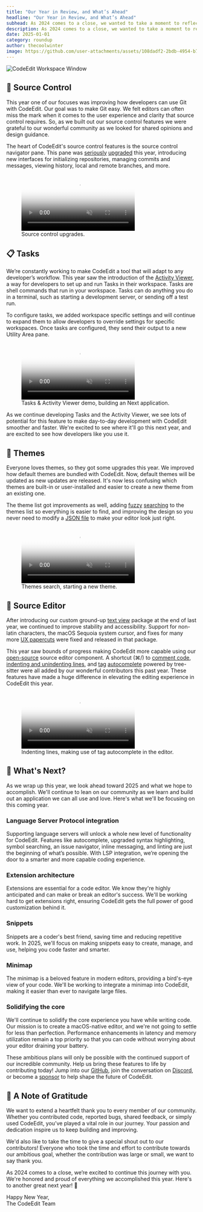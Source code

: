 ```yaml
---
title: "Our Year in Review, and What’s Ahead"
headline: "Our Year in Review, and What’s Ahead"
subhead: As 2024 comes to a close, we wanted to take a moment to reflect on what we achieved in this last year. Our community has continued to drive the development of CodeEdit. We're especially excited to share what we worked on, and what's coming for CodeEdit!
description: As 2024 comes to a close, we wanted to take a moment to reflect on what we achieved in this last year.
date: 2025-01-01
category: roundup
author: thecoolwinter
image: https://github.com/user-attachments/assets/108dadf2-2bdb-4954-b7ba-086c2be8abfd
---
```


<img class="full-width ratio-21-9 crop-top" alt="CodeEdit Workspace Window" src="https://github.com/user-attachments/assets/108dadf2-2bdb-4954-b7ba-086c2be8abfd">

## 🐙 Source Control

This year one of our focuses was improving how developers can use Git with CodeEdit. Our goal was to make Git easy. We felt editors can often miss the mark when it comes to the user experience and clarity that source control requires. So, as we built out our source control features we were grateful to our wonderful community as we looked for shared opinions and design guidance.

The heart of CodeEdit's source control features is the source control navigator pane. This pane was [seriously](https://github.com/CodeEditApp/CodeEdit/pull/1534) [upgraded](https://github.com/CodeEditApp/CodeEdit/pull/1471) this year, introducing new interfaces for initializing repositories, managing commits and messages, viewing history, local and remote branches, and more.

<figure>
  <video class="wide ratio-16-9" playsinline muted loop controls preload="metadata" poster="https://github.com/user-attachments/assets/fdf9e6b5-f060-40b1-bcb9-d166d3644de2">
    <source src="https://github.com/user-attachments/assets/a5462167-f084-4fab-8229-38c5e5855d54" type="video/mp4">
  </video>
  <figcaption>Source control upgrades.</figcaption>
</figure>

## 📋 Tasks

We’re constantly working to make CodeEdit a tool that will adapt to any developer’s workflow. This year saw the introduction of the [Activity Viewer](https://github.com/CodeEditApp/CodeEdit/pull/1769), a way for developers to set up and run Tasks in their workspace. Tasks are shell commands that run in your workspace. Tasks can do anything you do in a terminal, such as starting a development server, or sending off a test run.

To configure tasks, we added workspace specific settings and will continue to expand them to allow developers to override settings for specific workspaces. Once tasks are configured, they send their output to a new Utility Area pane.

<figure>
  <video class="wide ratio-16-9" playsinline muted loop controls preload="metadata" poster="https://github.com/user-attachments/assets/b40e2aee-59ae-4fd8-a8ce-7d05a94a9105">
    <source src="https://github.com/user-attachments/assets/e316ad80-6e8b-4249-86dd-f79fb6b043ee" type="video/mp4">
  </video>
  <figcaption>Tasks & Activity Viewer demo, building an Next application.</figcaption>
</figure>

As we continue developing Tasks and the Activity Viewer, we see lots of potential for this feature to make day-to-day development with CodeEdit smoother and faster. We're excited to see where it'll go this next year, and are excited to see how developers like you use it.

## 🎨 Themes

Everyone loves themes, so they got some upgrades this year. We improved how default themes are bundled with CodeEdit. Now, default themes will be updated as new updates are released. It's now less confusing which themes are built-in or user-installed and easier to create a new theme from an existing one.

The theme list got improvements as well, adding [fuzzy](https://www.codeedit.app/blog/2024/02/generic-fuzzy-search-algorithm) [searching](https://github.com/CodeEditApp/CodeEdit/pull/1584) to the themes list so everything is easier to find, and improving the design so you never need to modify a [JSON file](https://code.visualstudio.com/api/extension-guides/color-theme#create-a-new-color-theme) to make your editor look just right.

<figure>
  <video class="wide ratio-16-9" playsinline muted loop controls preload="metadata"  poster="https://github.com/user-attachments/assets/86809f72-6d21-4397-856b-bedf7099a525">
    <source src="https://github.com/user-attachments/assets/19311db2-a880-41f5-a9f6-a1076dab2e2c" type="video/mp4">
  </video>
  <figcaption>Themes search, starting a new theme.</figcaption>
</figure>

## 📝 Source Editor

After introducing our custom ground-up [text view](https://github.com/CodeEditApp/CodeEditTextView) package at the end of last year, we continued to improve stability and accessibility. Support for non-latin characters, the macOS Sequoia system cursor, and fixes for many more [UX papercuts](https://en.wikipedia.org/wiki/Paper_cut_bug) were fixed and released in that package.

This year saw bounds of progress making CodeEdit more capable using our [open-source](https://github.com/CodeEditApp/CodeEditSourceEditor) source editor component. A shortcut (⌘/) to [comment code](https://github.com/CodeEditApp/CodeEditSourceEditor/pull/241), [indenting and unindenting lines](https://github.com/CodeEditApp/CodeEditSourceEditor/pull/266), and [tag](https://github.com/CodeEditApp/CodeEditSourceEditor/pull/247) [autocomplete](https://github.com/CodeEditApp/CodeEditSourceEditor/pull/250) powered by tree-sitter were all added by our wonderful contributors this past year. These features have made a huge difference in elevating the editing experience in CodeEdit this year.

<figure>
  <video class="wide ratio-16-9" playsinline muted loop controls preload="metadata" poster="https://github.com/user-attachments/assets/6999ceda-94a3-4261-9122-c1b6c39c798d">
    <source src="https://github.com/user-attachments/assets/633ff5c0-d649-46b6-9447-45791b6966ec" type="video/mp4">
  </video>
  <figcaption>Indenting lines, making use of tag autocomplete in the editor.</figcaption>
</figure>

## 🧪 What's Next?

As we wrap up this year, we look ahead toward 2025 and what we hope to accomplish. We'll continue to lean on our community as we learn and build out an application we can all use and love. Here's what we'll be focusing on this coming year.

### Language Server Protocol integration

Supporting language servers will unlock a whole new level of functionality for CodeEdit. Features like autocomplete, upgraded syntax highlighting, symbol searching, an issue navigator, inline messaging, and linting are just the beginning of what’s possible. With LSP integration, we’re opening the door to a smarter and more capable coding experience.

### Extension architecture

Extensions are essential for a code editor. We know they're highly anticipated and can make or break an editor's success. We'll be working hard to get extensions right, ensuring CodeEdit gets the full power of good customization behind it.

### Snippets

Snippets are a coder's best friend, saving time and reducing repetitive work. In 2025, we'll focus on making snippets easy to create, manage, and use, helping you code faster and smarter.

### Minimap

The minimap is a beloved feature in modern editors, providing a bird's-eye view of your code. We'll be working to integrate a minimap into CodeEdit, making it easier than ever to navigate large files.

### Solidifying the core

We'll continue to solidify the core experience you have while writing code. Our mission is to create a macOS-native editor, and we're not going to settle for less than perfection. Performance enhancements in latency and memory utilization remain a top priority so that you can code without worrying about your editor draining your battery.

These ambitious plans will only be possible with the continued support of our incredible community. Help us bring these features to life by contributing today! Jump into our [GitHub](https://github.com/CodeEditApp/CodeEdit), join the conversation on [Discord](https://discord.gg/vChUXVf9Em), or become a [sponsor](https://github.com/sponsors/CodeEditApp) to help shape the future of CodeEdit.

## 💌 A Note of Gratitude

We want to extend a heartfelt thank you to every member of our community. Whether you contributed code, reported bugs, shared feedback, or simply used CodeEdit, you’ve played a vital role in our journey. Your passion and dedication inspire us to keep building and improving.

We'd also like to take the time to give a special shout out to our contributors! Everyone who took the time and effort to contribute towards our ambitious goal, whether the contribution was large or small, we want to say thank you.

As 2024 comes to a close, we’re excited to continue this journey with you. We're honored and proud of everything we accomplished this year. Here's to another great next year! 🎉

Happy New Year,<br>The CodeEdit Team
